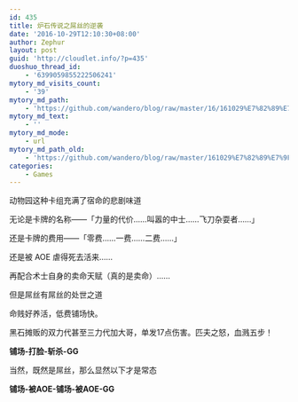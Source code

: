 ```yaml
---
id: 435
title: 炉石传说之屌丝的逆袭
date: '2016-10-29T12:10:30+08:00'
author: Zephur
layout: post
guid: 'http://cloudlet.info/?p=435'
duoshuo_thread_id:
    - '6399059855222506241'
mytory_md_visits_count:
    - '39'
mytory_md_path:
    - 'https://github.com/wandero/blog/raw/master/16/161029%E7%82%89%E7%9F%B3%E4%BC%A0%E8%AF%B4%E4%B9%8B%E5%B1%8C%E4%B8%9D%E7%9A%84%E9%80%86%E8%A2%AD.md'
mytory_md_text:
    - ''
mytory_md_mode:
    - url
mytory_md_path_old:
    - 'https://github.com/wandero/blog/raw/master/161029%E7%82%89%E7%9F%B3%E4%BC%A0%E8%AF%B4%E4%B9%8B%E5%B1%8C%E4%B8%9D%E7%9A%84%E9%80%86%E8%A2%AD.md'
categories:
    - Games
---
```


动物园这种卡组充满了宿命的悲剧味道

无论是卡牌的名称——「力量的代价……叫嚣的中士……飞刀杂耍者……」

还是卡牌的费用——「零费……一费……二费……」

还是被 AOE 虐得死去活来……

再配合术士自身的卖命天赋（真的是卖命）……

但是屌丝有屌丝的处世之道

命贱好养活，低费铺场快。

黑石摊贩的双力代甚至三力代加大哥，单发17点伤害。匹夫之怒，血溅五步！

**铺场-打脸-斩杀-GG**

当然，既然是屌丝，那么显然以下才是常态

**铺场-被AOE-铺场-被AOE-GG**